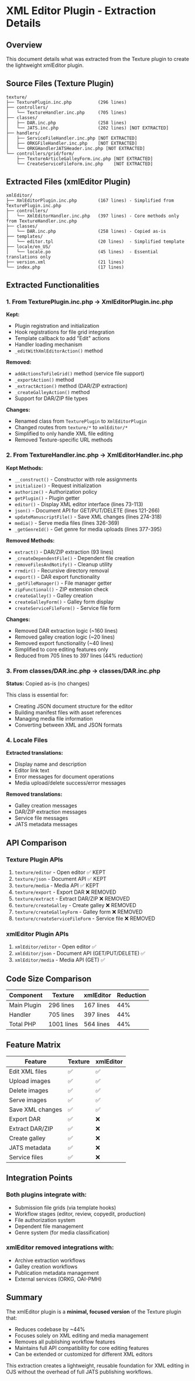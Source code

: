 # XML Editor Plugin - Extraction Details

## Overview

This document details what was extracted from the Texture plugin to create the lightweight xmlEditor plugin.

## Source Files (Texture Plugin)

```
texture/
├── TexturePlugin.inc.php          (296 lines)
├── controllers/
│   └── TextureHandler.inc.php     (705 lines)
├── classes/
│   ├── DAR.inc.php                (258 lines)
│   └── JATS.inc.php               (202 lines) [NOT EXTRACTED]
├── handlers/
│   ├── ServiceFileHandler.inc.php [NOT EXTRACTED]
│   ├── ORKGFileHandler.inc.php    [NOT EXTRACTED]
│   └── ORKGHandlerJATSHeader.inc.php [NOT EXTRACTED]
└── controllers/grid/form/
    ├── TextureArticleGalleyForm.inc.php [NOT EXTRACTED]
    └── CreateServiceFileForm.inc.php    [NOT EXTRACTED]
```

## Extracted Files (xmlEditor Plugin)

```
xmlEditor/
├── XmlEditorPlugin.inc.php        (167 lines) - Simplified from TexturePlugin.inc.php
├── controllers/
│   └── XmlEditorHandler.inc.php   (397 lines) - Core methods only from TextureHandler.inc.php
├── classes/
│   └── DAR.inc.php                (258 lines) - Copied as-is
├── templates/
│   └── editor.tpl                 (20 lines)  - Simplified template
├── locale/en_US/
│   └── locale.po                  (45 lines)  - Essential translations only
├── version.xml                    (21 lines)
└── index.php                      (17 lines)
```

## Extracted Functionalities

### 1. From TexturePlugin.inc.php → XmlEditorPlugin.inc.php

**Kept:**
- Plugin registration and initialization
- Hook registrations for file grid integration
- Template callback to add "Edit" actions
- Handler loading mechanism
- `_editWithXmlEditorAction()` method

**Removed:**
- `addActionsToFileGrid()` method (service file support)
- `_exportAction()` method
- `_extractAction()` method (DAR/ZIP extraction)
- `_createGalleyAction()` method
- Support for DAR/ZIP file types

**Changes:**
- Renamed class from `TexturePlugin` to `XmlEditorPlugin`
- Changed routes from `texture/*` to `xmlEditor/*`
- Simplified to only handle XML file editing
- Removed Texture-specific URL methods

### 2. From TextureHandler.inc.php → XmlEditorHandler.inc.php

**Kept Methods:**
- `__construct()` - Constructor with role assignments
- `initialize()` - Request initialization
- `authorize()` - Authorization policy
- `getPlugin()` - Plugin getter
- `editor()` - Display XML editor interface (lines 73-113)
- `json()` - Document API for GET/PUT/DELETE (lines 121-266)
- `updateManuscriptFile()` - Save XML changes (lines 274-318)
- `media()` - Serve media files (lines 326-369)
- `_getGenreId()` - Get genre for media uploads (lines 377-395)

**Removed Methods:**
- `extract()` - DAR/ZIP extraction (93 lines)
- `_createDependentFile()` - Dependent file creation
- `removeFilesAndNotify()` - Cleanup utility
- `rrmdir()` - Recursive directory removal
- `export()` - DAR export functionality
- `_getFileManager()` - File manager getter
- `zipFunctional()` - ZIP extension check
- `createGalley()` - Galley creation
- `createGalleyForm()` - Galley form display
- `createServiceFileForm()` - Service file form

**Changes:**
- Removed DAR extraction logic (~160 lines)
- Removed galley creation logic (~20 lines)
- Removed export functionality (~40 lines)
- Simplified to core editing features only
- Reduced from 705 lines to 397 lines (44% reduction)

### 3. From classes/DAR.inc.php → classes/DAR.inc.php

**Status:** Copied as-is (no changes)

This class is essential for:
- Creating JSON document structure for the editor
- Building manifest files with asset references
- Managing media file information
- Converting between XML and JSON formats

### 4. Locale Files

**Extracted translations:**
- Display name and description
- Editor link text
- Error messages for document operations
- Media upload/delete success/error messages

**Removed translations:**
- Galley creation messages
- DAR/ZIP extraction messages
- Service file messages
- JATS metadata messages

## API Comparison

### Texture Plugin APIs
1. `texture/editor` - Open editor ✅ KEPT
2. `texture/json` - Document API ✅ KEPT
3. `texture/media` - Media API ✅ KEPT
4. `texture/export` - Export DAR ❌ REMOVED
5. `texture/extract` - Extract DAR/ZIP ❌ REMOVED
6. `texture/createGalley` - Create galley ❌ REMOVED
7. `texture/createGalleyForm` - Galley form ❌ REMOVED
8. `texture/createServiceFileForm` - Service file ❌ REMOVED

### xmlEditor Plugin APIs
1. `xmlEditor/editor` - Open editor ✅
2. `xmlEditor/json` - Document API (GET/PUT/DELETE) ✅
3. `xmlEditor/media` - Media API (GET) ✅

## Code Size Comparison

| Component | Texture | xmlEditor | Reduction |
|-----------|---------|-----------|-----------|
| Main Plugin | 296 lines | 167 lines | 44% |
| Handler | 705 lines | 397 lines | 44% |
| Total PHP | 1001 lines | 564 lines | 44% |

## Feature Matrix

| Feature | Texture | xmlEditor |
|---------|---------|-----------|
| Edit XML files | ✅ | ✅ |
| Upload images | ✅ | ✅ |
| Delete images | ✅ | ✅ |
| Serve images | ✅ | ✅ |
| Save XML changes | ✅ | ✅ |
| Export DAR | ✅ | ❌ |
| Extract DAR/ZIP | ✅ | ❌ |
| Create galley | ✅ | ❌ |
| JATS metadata | ✅ | ❌ |
| Service files | ✅ | ❌ |

## Integration Points

### Both plugins integrate with:
- Submission file grids (via template hooks)
- Workflow stages (editor, review, copyedit, production)
- File authorization system
- Dependent file management
- Genre system (for media classification)

### xmlEditor removed integrations with:
- Archive extraction workflows
- Galley creation workflows
- Publication metadata management
- External services (ORKG, OAI-PMH)

## Summary

The xmlEditor plugin is a **minimal, focused version** of the Texture plugin that:
- Reduces codebase by ~44%
- Focuses solely on XML editing and media management
- Removes all publishing workflow features
- Maintains full API compatibility for core editing features
- Can be extended or customized for different XML editors

This extraction creates a lightweight, reusable foundation for XML editing in OJS without the overhead of full JATS publishing workflows.
